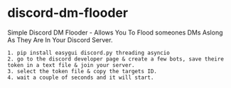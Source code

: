 # discord-dm-flooder
Simple Discord DM Flooder - Allows You To Flood someones DMs Aslong As They Are In Your Discord Server.
```
1. pip install easygui discord.py threading asyncio
2. go to the discord developer page & create a few bots, save theire token in a text file & join your server.
3. select the token file & copy the targets ID.
4. wait a couple of seconds and it will start.
```

